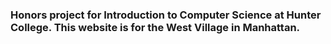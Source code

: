 ### Honors project for Introduction to Computer Science at Hunter College. This website is for the West Village in Manhattan.
